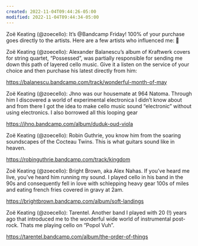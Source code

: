 ```yaml
---
created: 2022-11-04T09:44:26-05:00
modified: 2022-11-04T09:44:34-05:00
---
```


Zoë Keating (@zoecello): It’s @Bandcamp Friday! 100% of your purchase goes directly to the artists. Here are a few  artists who influenced me: 🧵

Zoë Keating (@zoecello): Alexander Balanescu’s album of Kraftwerk covers for string quartet, “Possessed”, was partially responsible for sending me down this path of layered cello music. Give it a listen on the service of your choice and then purchase his latest directly from him:

https://balanescu.bandcamp.com/track/wonderful-month-of-may

Zoë Keating (@zoecello): Jhno was our housemate at 964 Natoma. Through him I discovered a world of experimental electronica I didn’t know about and from there I got the idea to make cello music sound “electronic” without using electronics. I also borrowed all this looping gear 

https://jhno.bandcamp.com/album/duduk-oud-viola

Zoë Keating (@zoecello): Robin Guthrie, you know him from the soaring soundscapes of the Cocteau Twins. This is what guitars sound like in heaven. 

https://robinguthrie.bandcamp.com/track/kingdom

Zoë Keating (@zoecello): Bright Brown, aka Alex Nahas. If you’ve heard me live, you’ve heard him running my sound. I played cello in his band in the 90s and consequently fell in love with schlepping heavy gear 100s of miles and eating french fries covered in gravy at 2am.

https://brightbrown.bandcamp.com/album/soft-landings

Zoë Keating (@zoecello): Tarentel. Another band I played with 20 (!) years ago that introduced me to the wonderful wide world of instrumental post-rock. Thats me playing cello on “Popol Vuh”. 

https://tarentel.bandcamp.com/album/the-order-of-things
